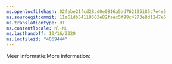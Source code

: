 ```yaml
---
ms.openlocfilehash: 02febe21fcd28cd0e0816a5ad762195185c7e4e5
ms.sourcegitcommit: 11a61db54119503e82faec5f99c4273e8d1247e5
ms.translationtype: HT
ms.contentlocale: nl-NL
ms.lasthandoff: 10/16/2020
ms.locfileid: "4069444"
---
```

<span data-ttu-id="d5f48-101">Meer informatie:</span><span class="sxs-lookup"><span data-stu-id="d5f48-101">More information:</span></span>